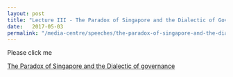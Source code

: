 ```yaml
---
layout: post
title: "Lecture III - The Paradox of Singapore and the Dialectic of Governance, 3 May 2017"
date:   2017-05-03
permalink: "/media-centre/speeches/the-paradox-of-singapore-and-the-dialectic-of-governance/"
---
```



Please click me

[The Paradox of Singapore and the Dialectic of governance](https://lkyspp.nus.edu.sg/news-events/events/details/2016-17-ips-nathan-lectures-lecture-iii-(the-paradox-of-singapore-and-the-dialectic-of-governance))
